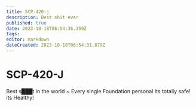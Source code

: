 ```yaml
---
title: SCP-420-j
description: Best shit ever
published: true
date: 2023-10-18T06:54:36.359Z
tags: 
editor: markdown
dateCreated: 2023-10-18T06:54:31.879Z
---
```


# SCP-420-J
Best s███t in the world ~ Every single Foundation personal
Its totally safe!
its Healthy!